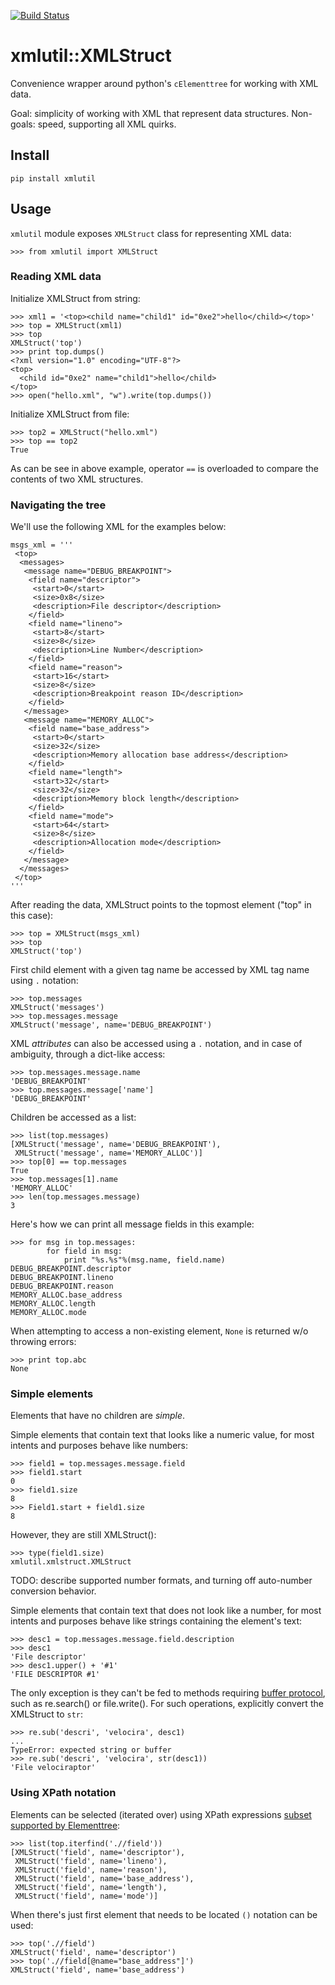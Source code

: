 [![Build Status](https://travis-ci.org/glexey/xmlutil.svg?branch=master)](https://travis-ci.org/glexey/xmlutil)

# xmlutil::XMLStruct

Convenience wrapper around python's `cElementtree` for working with XML data.

Goal: simplicity of working with XML that represent data structures. Non-goals: speed, supporting
all XML quirks.

## Install

    pip install xmlutil

## Usage

`xmlutil` module exposes `XMLStruct` class for representing XML data:

    >>> from xmlutil import XMLStruct

### Reading XML data

Initialize XMLStruct from string:

    >>> xml1 = '<top><child name="child1" id="0xe2">hello</child></top>'
    >>> top = XMLStruct(xml1)
    >>> top
    XMLStruct('top')
    >>> print top.dumps()
    <?xml version="1.0" encoding="UTF-8"?>
    <top>
      <child id="0xe2" name="child1">hello</child>
    </top>
    >>> open("hello.xml", "w").write(top.dumps())

Initialize XMLStruct from file:

    >>> top2 = XMLStruct("hello.xml")
    >>> top == top2
    True

As can be see in above example, operator `==` is overloaded to compare the contents of two XML
structures.

### Navigating the tree

We'll use the following XML for the examples below:

    msgs_xml = '''
     <top>
      <messages>
       <message name="DEBUG_BREAKPOINT">
        <field name="descriptor">
         <start>0</start>
         <size>0x8</size>
         <description>File descriptor</description>
        </field>
        <field name="lineno">
         <start>8</start>
         <size>8</size>
         <description>Line Number</description>
        </field>
        <field name="reason">
         <start>16</start>
         <size>8</size>
         <description>Breakpoint reason ID</description>
        </field>
       </message>
       <message name="MEMORY_ALLOC">
        <field name="base_address">
         <start>0</start>
         <size>32</size>
         <description>Memory allocation base address</description>
        </field>
        <field name="length">
         <start>32</start>
         <size>32</size>
         <description>Memory block length</description>
        </field>
        <field name="mode">
         <start>64</start>
         <size>8</size>
         <description>Allocation mode</description>
        </field>
       </message>
      </messages>
     </top>
    '''

After reading the data, XMLStruct points to the topmost element ("top" in this case):

    >>> top = XMLStruct(msgs_xml)
    >>> top
    XMLStruct('top')

First child element with a given tag name be accessed by XML tag name using `.` notation:

    >>> top.messages
    XMLStruct('messages')
    >>> top.messages.message
    XMLStruct('message', name='DEBUG_BREAKPOINT')

XML *attributes* can also be accessed using a `.` notation, and in case of ambiguity, through a
dict-like access:

    >>> top.messages.message.name
    'DEBUG_BREAKPOINT'
    >>> top.messages.message['name']
    'DEBUG_BREAKPOINT'

Children be accessed as a list:

    >>> list(top.messages)
    [XMLStruct('message', name='DEBUG_BREAKPOINT'),
     XMLStruct('message', name='MEMORY_ALLOC')]
    >>> top[0] == top.messages
    True
    >>> top.messages[1].name
    'MEMORY_ALLOC'
    >>> len(top.messages.message)
    3

Here's how we can print all message fields in this example:

    >>> for msg in top.messages:
            for field in msg:
                print "%s.%s"%(msg.name, field.name)
    DEBUG_BREAKPOINT.descriptor
    DEBUG_BREAKPOINT.lineno
    DEBUG_BREAKPOINT.reason
    MEMORY_ALLOC.base_address
    MEMORY_ALLOC.length
    MEMORY_ALLOC.mode

When attempting to access a non-existing element, `None` is returned w/o throwing errors:

    >>> print top.abc
    None

### Simple elements

Elements that have no children are *simple*.

Simple elements that contain text that looks like a numeric value, for most intents and purposes
behave like numbers:

    >>> field1 = top.messages.message.field
    >>> field1.start
    0
    >>> field1.size
    8
    >>> Field1.start + field1.size
    8

However, they are still XMLStruct():

    >>> type(field1.size)
    xmlutil.xmlstruct.XMLStruct

TODO: describe supported number formats, and turning off auto-number conversion behavior.

Simple elements that contain text that does not look like a number, for most intents and purposes
behave like strings containing the element's text:

    >>> desc1 = top.messages.message.field.description
    >>> desc1
    'File descriptor'
    >>> desc1.upper() + '#1'
    'FILE DESCRIPTOR #1'

The only exception is they can't be fed to methods requiring [buffer
protocol](https://docs.python.org/3/c-api/buffer.html#bufferobjects), such as re.search() or
file.write(). For such operations, explicitly convert the XMLStruct to `str`:

    >>> re.sub('descri', 'velocira', desc1)
    ...
    TypeError: expected string or buffer
    >>> re.sub('descri', 'velocira', str(desc1))
    'File velociraptor'

### Using XPath notation

Elements can be selected (iterated over) using XPath expressions [subset supported by
Elementtree](https://docs.python.org/2/library/xml.etree.elementtree.html#xpath-support):

    >>> list(top.iterfind('.//field'))
    [XMLStruct('field', name='descriptor'),
     XMLStruct('field', name='lineno'),
     XMLStruct('field', name='reason'),
     XMLStruct('field', name='base_address'),
     XMLStruct('field', name='length'),
     XMLStruct('field', name='mode')]

When there's just first element that needs to be located `()` notation can be used:

    >>> top('.//field')
    XMLStruct('field', name='descriptor')
    >>> top('.//field[@name="base_address"]')
    XMLStruct('field', name='base_address')

